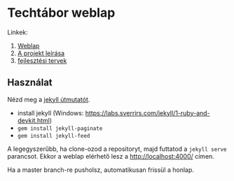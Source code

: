# Techtábor weblap

Linkek:

1. [Weblap](https://techtabor.github.io/)
1. [A projekt leírása](https://docs.google.com/document/d/1wEQbOkPK2Q9OjjDVYJZye2mSDG0rDqPA2ZywXxd887Y/edit#)
1. [fejlesztési tervek](https://docs.google.com/spreadsheets/d/126HncEzTPGTDOcDf5XMPYJDlPySwhHqp8Qm6wMip0Cg/edit#gid=0)

## Használat

Nézd meg a [jekyll útmutatót](https://jekyllrb.com/docs/usage/).

* install jekyll (Windows: https://labs.sverrirs.com/jekyll/1-ruby-and-devkit.html)
* `gem install jekyll-paginate`
* `gem install jekyll-feed`

A legegyszerűbb, ha clone-ozod a repositoryt, majd futtatod a `jekyll serve` parancsot. Ekkor a weblap elérhető lesz a [http://localhost:4000/](http://localhost:4000/) címen.

Ha a master branch-re pusholsz, automatikusan frissül a honlap.

